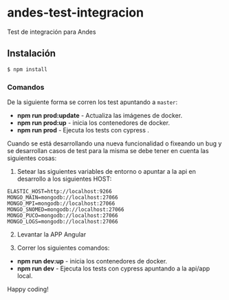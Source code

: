 # andes-test-integracion
Test de integración para Andes


## Instalación 

```bash
$ npm install
```

### Comandos

De la siguiente forma se corren los test apuntando a `master`:

- **npm run prod:update** - Actualiza las imágenes de docker. 
- **npm run prod:up** - inicia los contenedores de docker.
- **npm run prod** - Ejecuta los tests con cypress .

Cuando se está desarrollando una nueva funcionalidad o fixeando un bug y se desarrollan casos de test para la misma se debe tener en cuenta las siguientes cosas: 

1. Setear las siguientes variables de entorno o apuntar a la api en desarrollo a los siguientes HOST:

```
ELASTIC_HOST=http://localhost:9266
MONGO_MAIN=mongodb://localhost:27066
MONGO_MPI=mongodb://localhost:27066
MONGO_SNOMED=mongodb://localhost:27066
MONGO_PUCO=mongodb://localhost:27066
MONGO_LOGS=mongodb://localhost:27066
```

2. Levantar la APP Angular

3. Correr los siguientes comandos: 

- **npm run dev:up** - inicia los contenedores de docker.
- **npm run dev** - Ejecuta los tests con cypress apuntando a la api/app local.

Happy coding!